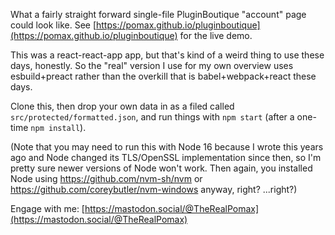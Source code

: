 What a fairly straight forward single-file PluginBoutique "account" page could look like. See [https://pomax.github.io/pluginboutique](https://pomax.github.io/pluginboutique) for the live demo.

This was a react-react-app app, but that's kind of a weird thing to use these days, honestly. So the "real" version I use for my own overview uses esbuild+preact rather than the overkill that is babel+webpack+react these days.

Clone this, then drop your own data in as a filed called `src/protected/formatted.json`, and run things with `npm start` (after a one-time `npm install`).

(Note that you may need to run this with Node 16 because I wrote this years ago and Node changed its TLS/OpenSSL implementation since then, so I'm pretty sure newer versions of Node won't work. Then again, you installed Node using https://github.com/nvm-sh/nvm or https://github.com/coreybutler/nvm-windows anyway, right? ...right?)

Engage with me: [https://mastodon.social/@TheRealPomax](https://mastodon.social/@TheRealPomax)
